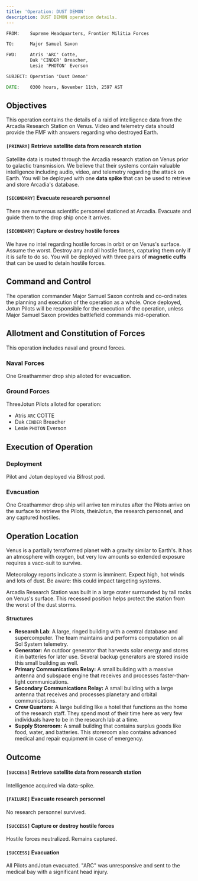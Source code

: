 ```yaml
---
title: 'Operation: DUST DEMON'
description: DUST DEMON operation details.
---
```


```bat
FROM:    Supreme Headquarters, Frontier Militia Forces

TO:      Major Samuel Saxon

FWD:     Atris 'ARC' Cotte,
         Dak 'CINDER' Breacher,
         Lesie 'PHOTON' Everson

SUBJECT: Operation 'Dust Demon'

DATE:    0300 hours, November 11th, 2597 AST
```

## Objectives

This operation contains the details of a raid of intelligence data from the Arcadia Research Station on Venus. Video and telemetry data should provide the FMF with answers regarding who destroyed Earth.

#### `[PRIMARY]` Retrieve satellite data from research station

Satellite data is routed through the Arcadia research station on Venus prior to galactic transmission. We believe that their systems contain valuable intelligence including audio, video, and telemetry regarding the attack on Earth. You will be deployed with one **data spike** that can be used to retrieve and store Arcadia's database.

#### `[SECONDARY]` Evacuate research personnel

There are numerous scientific personnel stationed at Arcadia. Evacuate and guide them to the drop ship once it arrives.

#### `[SECONDARY]` Capture or destroy hostile forces

We have no intel regarding hostile forces in orbit or on Venus's surface. Assume the worst. Destroy any and all hostile forces, capturing them only if it is safe to do so. You will be deployed with three pairs of **magnetic cuffs** that can be used to detain hostile forces.

## Command and Control

The operation commander Major Samuel Saxon controls and co-ordinates the planning and execution of the operation as a whole. Once deployed, Jotun Pilots will be responsible for the execution of the operation, unless Major Samuel Saxon provides battlefield commands mid-operation.

## Allotment and Constitution of Forces

This operation includes naval and ground forces.

### Naval Forces

One Greathammer drop ship alloted for evacuation.

### Ground Forces

ThreeJotun Pilots alloted for operation:

- Atris `ARC` COTTE
- Dak `CINDER` Breacher
- Lesie `PHOTON` Everson

## Execution of Operation

### Deployment

Pilot and Jotun deployed via Bifrost pod.

### Evacuation

One Greathammer drop ship will arrive ten minutes after the Pilots arrive on the surface to retrieve the Pilots, theirJotun, the research personnel, and any captured hostiles.

## Operation Location

Venus is a partially terraformed planet with a gravity similar to Earth's. It has an atmosphere with oxygen, but very low amounts so extended exposure requires a vacc-suit to survive.

Meteorology reports indicate a storm is imminent. Expect high, hot winds and lots of dust. Be aware: this could impact targeting systems.

Arcadia Research Station was built in a large crater surrounded by tall rocks on Venus's surface. This recessed position helps protect the station from the worst of the dust storms.

#### Structures

- **Research Lab**: A large, ringed building with a central database and supercomputer. The team maintains and performs computation on all Sol System telemetry.
- **Generator:** An outdoor generator that harvests solar energy and stores it in batteries for later use. Several backup generators are stored inside this small building as well.
- **Primary Communications Relay:** A small building with a massive antenna and subspace engine that receives and processes faster-than-light communications.
- **Secondary Communications Relay:** A small building with a large antenna that receives and processes planetary and orbital communications.
- **Crew Quarters:** A large building like a hotel that functions as the home of the research staff. They spend most of their time here as very few individuals have to be in the research lab at a time.
- **Supply Storeroom:** A small building that contains surplus goods like food, water, and batteries. This storeroom also contains advanced medical and repair equipment in case of emergency.

## Outcome

#### `[SUCCESS]` Retrieve satellite data from research station

Intelligence acquired via data-spike.

#### `[FAILURE]` Evacuate research personnel

No research personnel survived.

#### `[SUCCESS]` Capture or destroy hostile forces

Hostile forces neutralized. Remains captured.

#### `[SUCCESS]` Evacuation

All Pilots andJotun evacuated. "ARC" was unresponsive and sent to the medical bay with a significant head injury.
